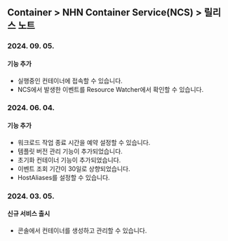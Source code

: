 ## Container > NHN Container Service(NCS) > 릴리스 노트
### 2024. 09. 05.
#### 기능 추가
* 실행중인 컨테이너에 접속할 수 있습니다.
* NCS에서 발생한 이벤트를 Resource Watcher에서 확인할 수 있습니다.

### 2024. 06. 04.
#### 기능 추가
* 워크로드 작업 종료 시간을 예약 설정할 수 있습니다.
* 템플릿 버전 관리 기능이 추가되었습니다.
* 초기화 컨테이너 기능이 추가되었습니다.
* 이벤트 조회 기간이 30일로 상향되었습니다.
* HostAliases를 설정할 수 있습니다.

### 2024. 03. 05.
#### 신규 서비스 출시
* 콘솔에서 컨테이너를 생성하고 관리할 수 있습니다.
